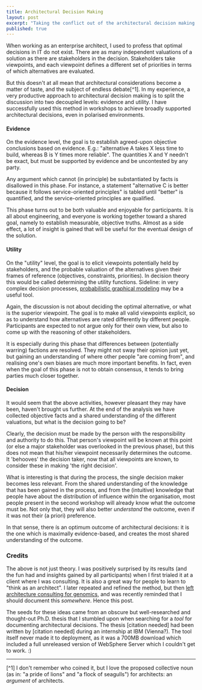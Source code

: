 ```yaml
---
title: Architectural Decision Making
layout: post
excerpt: "Taking the conflict out of the architectural decision making process."
published: true
---
```


When working as an enterprise architect, I used to profess that optimal
decisions in IT do not exist.  There are as many independent valuations of
a solution as there are stakeholders in the decision.  Stakeholders take
viewpoints, and each viewpoint defines a different set of priorities in
terms of which alternatives are evaluated.

But this doesn't at all mean that architectural considerations become a
matter of taste, and the subject of endless debate[^1].  In my experience,
a very productive approach to architectural decision making is to split
the discussion into two decoupled levels: evidence and utility.  I have
successfully used this method in workshops to achieve broadly supported
architectural decisions, even in polarised environments.

#### Evidence 

On the evidence level, the goal is to establish agreed-upon objective
conclusions based on evidence.  E.g.: "alternative A takes X less time to
build, whereas B is Y times more reliable".  The quantities X and Y
needn't be exact, but must be supported by evidence and be uncontested by
any party.

Any argument which cannot (in principle) be substantiated by facts is
disallowed in this phase.  For instance, a statement "alternative C is
better because it follows service-oriented principles" is tabled until
"better" is quantified, and the service-oriented principles are qualified.

This phase turns out to be both valuable and enjoyable for participants.
It is all about engineering, and everyone is working together toward a
shared goal, namely to establish measurable, objective truths.  Almost
as a side effect, a lot of insight is gained that will be useful for the
eventual design of the solution.

#### Utility

On the "utility" level, the goal is to elicit viewpoints potentially held
by stakeholders, and the probable valuation of the alternatives given
their frames of reference (objectives, constraints, priorities).  In
decision theory this would be called determining the utility functions.
Sideline: in very complex decision processes,
[probabilistic graphical modeling](https://www.coursera.org/learn/probabilistic-graphical-models-2-inference)
may be a useful tool.

Again, the discussion is not about deciding the optimal alternative, or
what is the superior viewpoint.  The goal is to make all valid viewpoints
explicit, so as to understand how alternatives are rated differently by
different people.  Participants are expected to not argue only for their
own view, but also to come up with the reasoning of other stakeholders.

It is especially during this phase that differences between (potentially
warring) factions are resolved.  They might not sway their opinion just
yet, but gaining an understanding of where other people "are coming from",
and realising one's own biases are much more important benefits.
In fact, even when the goal of this phase is not to obtain consensus, it
tends to bring parties much closer together.

#### Decision

It would seem that the above activities, however pleasant they may have
been, haven't brought us further.  At the end of the analysis we have
collected objective facts and a shared understanding of the different
valuations, but what is the decision going to be?

Clearly, the decision must be made by the person with the responsibility
and authority to do this.  That person's viewpoint will be known at this
point (or else a major stakeholder was overlooked in the previous phase),
but this does not mean that his/her viewpoint necessarily determines the
outcome.  It 'behooves' the decision taker, now that all viewpoints are
known, to consider these in making 'the right decision'.

What is interesting is that during the process, the single decision maker
becomes less relevant.  From the shared understanding of the knowledge that
has been gained in the process, and from the (intuitive) knowledge that
people have about the distribution of influence within the organisation,
most people present in the second workshop will already know what the
outcome must be.  Not only that, they will also better _understand_ the
outcome, even if it was not their (a priori) preference.

In that sense, there ís an optimum outcome of architectural decisions:
it is the one which is maximally evidence-based, and creates the most
shared understanding of the outcome.

### Credits

The above is not just theory.  I was positively surprised by its results
(and the fun had and insights gained by all participants) when I first
trialed it at a client where I was consulting.  It is also a great way for
people to learn to "think as an architect".  I later repeated and refined
the method, but then 
[left architecture consulting for genomics](http://io.zwets.it/about/), 
and was recently reminded that I should document this _somewhere_.  Hence
this post.

The seeds for these ideas came from an obscure but well-researched and
thought-out Ph.D. thesis that I stumbled upon when searching for a _tool_
for documenting architectural decisions.  The thesis [citation needed] 
had been written by [citation needed] during an internship at IBM
(Vienna?).  The tool itself never made it to deployment, as it was a 700MB
download which included a full unreleased version of WebSphere Server 
which I couldn't get to work. :)

---

[^1] I don't remember who coined it, but I love the proposed collective noun (as in: "a pride of lions" and "a flock of seagulls") for architects: an _argument_ of architects.

